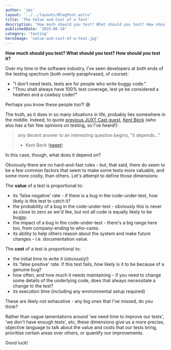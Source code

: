 ```yaml
---
author: 'jms'
layout: '../../layouts/BlogPost.astro'
title: 'The Value and Cost of a Test'
description: "How much should you test? What should you test? How should you test it?"
publishedDate: '2025-06-18'
category: 'testing'
heroImage: 'value-and-cost-of-a-test.jpg'
---
```


**How much should you test? What should you test? How should you test it?**

Over my time in the software industry, I've seen developers at both ends of the testing spectrum (both overly paraphrased, of course):

* "I don't need tests, tests are for people who write buggy code."
* "Thou shalt always have 100% test coverage, lest ye be considered a heathen and a cowboy coder!"

Perhaps you know these people too?! 😅

The truth, as it does in so many situations in life, probably lies somewhere in the middle.
Indeed, to quote [previous JUXT Cast guest](https://www.juxt.pro/blog/kent-beck-podcast/), [Kent Beck](https://en.wikipedia.org/wiki/Kent_Beck) (who also has a fair few opinions on testing, so I've heard!):

> any decent answer to an interesting question begins, "it depends..."
>
> - Kent Beck ([tweet](https://x.com/kentbeck/status/596007846887628801))

In this case, though, what does it depend *on*?

Obviously there are no hard-and-fast rules - but, that said, there do seem to be a few common factors that seem to make some tests more valuable, and some more costly, than others.
Let's attempt to define those dimensions:

The **value** of a test is proportional to:

* its 'false negative' rate - if there is a bug in the code-under-test, how likely is this test to catch it?
* the probability of a bug in the code-under-test - obviously this is never as close to zero as we'd like, but not all code is equally likely to be buggy.
* the impact of a bug in the code-under-test - there's a big range here too, from company-ending to who-cares.
* its ability to help others reason about the system and make future changes - i.e. documentation value.

The **cost** of a test is proportional to:

* the initial time to write it (obviously!)
* its 'false positive' rate: if this test fails, how likely is it to be because of a genuine bug?
* how often, and how much it needs maintaining - if you need to change some details of the underlying code, does that always necessitate a change to the test?
* its execution time (including any environmental setup required)

These are likely not exhaustive - any big ones that I've missed, do you think?

Rather than vague lamentations around 'we need time to improve our tests', 'we don't have enough tests', etc, these dimensions give us a more precise, objective language to talk about the value and costs that our tests bring, prioritise certain areas over others, or quantify our improvements.

Good luck!
